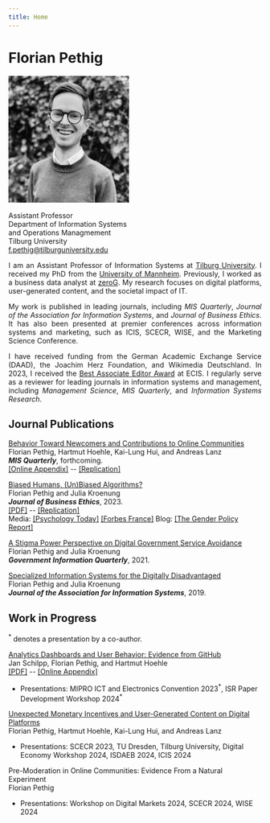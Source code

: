 ```yaml
---
title: Home
---
```


# Florian Pethig

<link rel="preconnect" href="https://fonts.googleapis.com">
<link rel="preconnect" href="https://fonts.gstatic.com" crossorigin>
<link href="https://fonts.googleapis.com/css2?family=Roboto:ital,wght@0,100;0,300;0,400;0,500;0,700;0,900;1,100;1,300;1,400;1,500;1,700;1,900&display=swap" rel="stylesheet">

<div class="flex-container">
<div class="flex-item-left">
<img src="avatar.jpeg" style="max-width:240px;" >

Assistant Professor <br>
Department of Information Systems <br> and Operations Managmement<br>
Tilburg University <br>
<a href="mailto:f.pethig@tilburguniversity.edu">f.pethig@tilburguniversity.edu</a></p>
</div>

<div class="flex-item-right" style="text-align: justify">
I am an Assistant Professor of Information Systems at <a href="https://www.tilburguniversity.edu">Tilburg University</a>. I received my PhD from the <a href="https://www.uni-mannheim.de/en/">University of Mannheim</a>. Previously, I worked as a business data analyst at <a href="https://www.zerog.aero">zeroG</a>. My research focuses on digital platforms, user-generated content, and the societal impact of IT. 

My work is published in leading journals, including <i>MIS Quarterly</i>, <i>Journal of the Association for Information Systems</i>, and <i>Journal of Business Ethics</i>. It has also been presented at premier conferences across information systems and marketing, such as ICIS, SCECR, WISE, and the Marketing Science Conference.

I have received funding from the German Academic Exchange Service (DAAD), the Joachim Herz Foundation, and Wikimedia Deutschland. In 2023, I received the [Best Associate Editor Award](/awards/ae_ecis2023.png) at ECIS. I regularly serve as a reviewer for leading journals in information systems and management, including <i>Management Science</i>, <i>MIS Quarterly</i>, and <i>Information Systems Research</i>.

<div style="text-align: left">

## Journal Publications

[Behavior Toward Newcomers and Contributions to Online Communities](https://doi.org/10.25300/MISQ/2024/17759) <br /> Florian Pethig, Hartmut Hoehle, Kai-Lung Hui, and Andreas Lanz <br /> ***MIS Quarterly***, forthcoming.  <br /> [[Online Appendix]](/preprints/nudge_appendix.pdf) -- [[Replication]](https://osf.io/sgmv2/)

[Biased Humans, (Un)Biased Algorithms?](https://link.springer.com/content/pdf/10.1007/s10551-022-05071-8.pdf) <br /> Florian Pethig and Julia Kroenung <br /> ***Journal of Business Ethics***, 2023.  <br /> [[PDF]](/preprints/bias.pdf) -- [[Replication]](https://osf.io/axgp2/)  <br /> Media: [[Psychology Today]](https://www.psychologytoday.com/us/blog/the-behavioral-science-hub/202210/will-algorithms-remove-gender-bias-in-hiring) [[Forbes France]](https://www.forbes.fr/business/algorithme-leadership-vers-une-parite-homme-femme/) Blog: [[The Gender Policy Report]](https://genderpolicyreport.umn.edu/algorithmic-bias-in-job-hiring/)

[A Stigma Power Perspective on Digital Government Service Avoidance](https://www.sciencedirect.com/science/article/pii/S0740624X20303245) <br /> Florian Pethig and Julia Kroenung <br /> ***Government Information Quarterly***, 2021.

[Specialized Information Systems for the Digitally Disadvantaged](https://aisel.aisnet.org/jais/vol20/iss10/5/) <br /> Florian Pethig and Julia Kroenung <br /> ***Journal of the Association for Information Systems***, 2019.

## Work in Progress

<sup>\*</sup> denotes a presentation by a co-author.

[Analytics Dashboards and User Behavior: Evidence from GitHub](https://papers.ssrn.com/sol3/papers.cfm?abstract_id=5098625) <br /> Jan Schilpp, Florian Pethig, and Hartmut Hoehle <br /> [[PDF]](/preprints/analytics.pdf) -- [[Online Appendix]](/preprints/analytics_appendix.pdf)
* Presentations: MIPRO ICT and Electronics Convention 2023<sup>\*</sup>, ISR Paper Development Workshop 2024<sup>\*</sup>

[Unexpected Monetary Incentives and User-Generated Content on Digital Platforms](https://aisel.aisnet.org/icis2024/user_behav/user_behav/15/) <br /> Florian Pethig, Hartmut Hoehle, Kai-Lung Hui, and Andreas Lanz
* Presentations: SCECR 2023, TU Dresden, Tilburg University, Digital Economy Workshop 2024, ISDAEB 2024, ICIS 2024

Pre-Moderation in Online Communities: Evidence From a Natural Experiment
<br /> Florian Pethig
* Presentations: Workshop on Digital Markets 2024, SCECR 2024, WISE 2024

</div>
</div>
</div>



